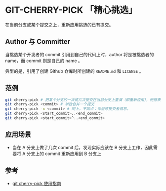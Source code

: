 # GIT-CHERRY-PICK 「精心挑选」

在当前分支或某个提交之上，重新应用挑选的已有提交。

## Author 与 Committer

当挑选某个开发者的 commit 引用到自己的代码上时，author 将是被挑选者的 name，而 commit 则是自己的 name 。

典型的是，引用了创建 Github 仓库时所创建的 `README.md` 和 `LICENSE` 。

## 范例

```sh
git cherry-pick # 把某个分支的一次或几次提交在当前分支上重演（即重新应用），而原来的分支保持不变（可以用来避免了分支合并）
git cherry-pick <commit> # 单独合并一个提交
git cherry-pick -x <commit> # 同上，不同点：保留原提交者信息。
git cherry-pick <start_commit>..<end_commit>
git cherry-pick <start_commit>^..<end_commit>
```

## 应用场景

* 当在 A 分支上做了几次 commit 后，发现实际应该在 B 分支上工作，因此需要将 A 分支上的 commit 重新应用到 B 分支上

## 参考

* [git cherry-pick 使用指南](https://www.jianshu.com/p/08c3f1804b36)

